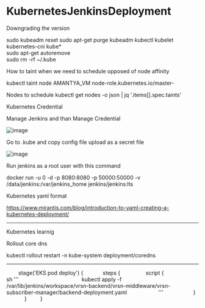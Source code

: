# KubernetesJenkinsDeployment

Downgrading the version

sudo kubeadm reset
sudo apt-get purge kubeadm kubectl kubelet kubernetes-cni kube*  
sudo apt-get autoremove  
sudo rm -rf ~/.kube


How to taint when we need to schedule opposed of node affinity 

kubectl taint node AMANTYA_VM node-role.kubernetes.io/master-

Nodes to schedule 
kubectl get nodes -o json | jq '.items[].spec.taints'

Kubernetes Credential 

Manage Jenkins and than Manage Credential 

![image](https://user-images.githubusercontent.com/103022040/210328347-859d5a39-4a11-4e32-9a85-6b202f247d7e.png)

Go to .kube and  copy config file  upload as a secret file 

![image](https://user-images.githubusercontent.com/103022040/210328596-3fe9d666-5fb0-46d7-9d39-b7c8c04c4f62.png)

Run jenkins as a root user with this command 

docker run -u 0 -d -p 8080:8080 -p 50000:50000 -v /data/jenkins:/var/jenkins_home jenkins/jenkins:lts

Kubernetes yaml format 

https://www.mirantis.com/blog/introduction-to-yaml-creating-a-kubernetes-deployment/

_____________________________________________________________________________

Kubernetes learnig

Rollout core dns

kubectl rollout restart -n kube-system deployment/coredns

________________________________________________________________________________


        stage('EKS pod deploy') {
            steps {
                script {
                    sh '''                 
                        kubectl apply -f /var/lib/jenkins/workspace/vrsn-backend/vrsn-middleware/vrsn-subscriber-manager/backend-deployment.yaml
                    '''   
                }
            }
        }    








